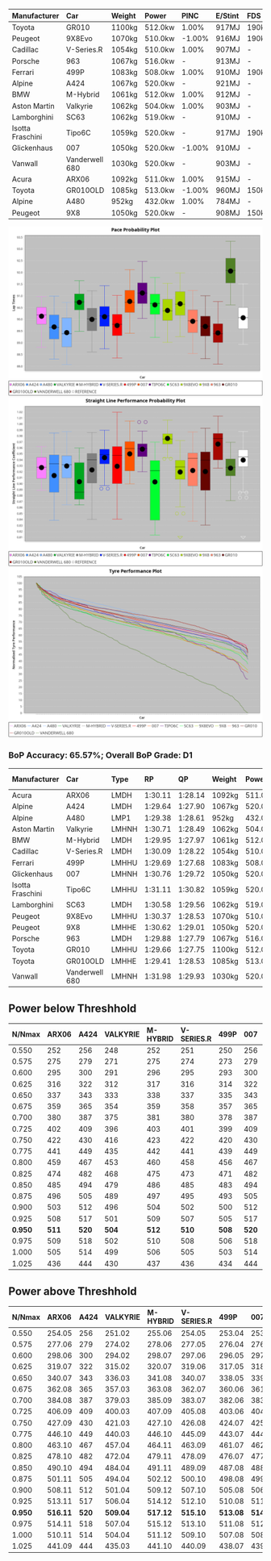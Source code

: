 | Manufacturer     | Car            | Weight | Power   | PINC    | E/Stint | FDS     |
|:-|:-|:-|:-|:-|:-|:-|
| Toyota           | GR010          | 1100kg | 512.0kw | 1.00%   | 917MJ   | 190kph  |
| Peugeot          | 9X8Evo         | 1070kg | 510.0kw | -1.00%  | 916MJ   | 190kph  |
| Cadillac         | V-Series.R     | 1054kg | 510.0kw | 1.00%   | 907MJ   |    -    |
| Porsche          | 963            | 1067kg | 516.0kw |    -    | 913MJ   |    -    |
| Ferrari          | 499P           | 1083kg | 508.0kw | 1.00%   | 910MJ   | 190kph  |
| Alpine           | A424           | 1067kg | 520.0kw |    -    | 921MJ   |    -    |
| BMW              | M-Hybrid       | 1061kg | 512.0kw | 1.00%   | 912MJ   |    -    |
| Aston Martin     | Valkyrie       | 1062kg | 504.0kw | 1.00%   | 903MJ   |    -    |
| Lamborghini      | SC63           | 1062kg | 519.0kw |    -    | 910MJ   |    -    |
| Isotta Fraschini | Tipo6C         | 1059kg | 520.0kw |    -    | 917MJ   | 190kph  |
| Glickenhaus      | 007            | 1050kg | 520.0kw | -1.00%  | 910MJ   |    -    |
| Vanwall          | Vanderwell 680 | 1030kg | 520.0kw |    -    | 903MJ   |    -    |
| Acura            | ARX06          | 1092kg | 511.0kw | 1.00%   | 915MJ   |    -    |
| Toyota           | GR010OLD       | 1085kg | 513.0kw | -1.00%  | 960MJ   | 150kph  |
| Alpine           | A480           | 952kg  | 432.0kw | 1.00%   | 784MJ   |    -    |
| Peugeot          | 9X8            | 1050kg | 520.0kw |    -    | 908MJ   | 150kph  |

![PACECHART](./IMG/ACOMETHOD.png)
![STRAIGHTLINEPERFORMANCECHART](./IMG/ACOMETHOD_sp.png)
![TYREPERFORMANCECHART](./IMG/ACOMETHOD_tw.png)

### BoP Accuracy: 65.57%; Overall BoP Grade: D1
| Manufacturer     | Car            | Type  | RP      | QP      | Weight | Power¹  | Threshhold | PINC    | Power²   | E/Stint | AVG Vmax  | FDS     | RDLC | L/Stint | BOP-Grade | Model Accuracy | Model Points | Match% | SimDiff |
|:-|:-|:-|:-|:-|:-|:-|:-|:-|:-|:-|:-|:-|:-|:-|:-|:-|:-|:-|:-|
| Acura            | ARX06          | LMDH  | 1:30.11 | 1:28.14 | 1092kg | 511.0kw | 210.0kph   | 1.00%   | 516.10kw |  915MJ  | 309.10kph |    -    | 0.99 | 40      | -C1       | 100.00%        | 996          | 79.40% | #       |
| Alpine           | A424           | LMDH  | 1:29.64 | 1:27.90 | 1067kg | 520.0kw | 210.0kph   |    -    | 520.00kw |  921MJ  | 308.70kph |    -    | 1.01 | 40      | -D1       | 96.10%         | 2390         | 67.00% | #       |
| Alpine           | A480           | LMP1  | 1:29.38 | 1:28.61 |  952kg | 432.0kw | 210.0kph   | 1.00%   | 436.30kw |  784MJ  | 309.70kph |    -    | 0.98 | 37      | -E2       | 95.62%         | 1701         | 50.71% | +0.70   |
| Aston Martin     | Valkyrie       | LMHNH | 1:30.71 | 1:28.49 | 1062kg | 504.0kw | 210.0kph   | 1.00%   | 509.00kw |  903MJ  | 305.90kph |    -    | 1.01 | 40      | +E1       | 100.00%        | 466          | 56.45% | #       |
| BMW              | M-Hybrid       | LMDH  | 1:29.95 | 1:27.97 | 1061kg | 512.0kw | 210.0kph   | 1.00%   | 517.10kw |  912MJ  | 310.17kph |    -    | 1.02 | 40      | -B2       | 100.00%        | 3339         | 82.08% | #       |
| Cadillac         | V-Series.R     | LMDH  | 1:30.09 | 1:28.22 | 1054kg | 510.0kw | 210.0kph   | 1.00%   | 515.10kw |  907MJ  | 312.25kph |    -    | 1.02 | 40      | -A2       | 99.56%         | 5841         | 92.95% | #       |
| Ferrari          | 499P           | LMHHU | 1:29.69 | 1:27.68 | 1083kg | 508.0kw | 210.0kph   | 1.00%   | 513.10kw |  910MJ  | 309.59kph | 190kph  | 1.02 | 40      | -D1       | 99.57%         | 7417         | 68.23% | #       |
| Glickenhaus      | 007            | LMHNH | 1:30.76 | 1:29.72 | 1050kg | 520.0kw | 210.0kph   | -1.00%  | 514.80kw |  910MJ  | 315.28kph |    -    | 0.94 | 40      | +D1       | 93.90%         | 2170         | 67.70% | #       |
| Isotta Fraschini | Tipo6C         | LMHHU | 1:31.11 | 1:30.82 | 1059kg | 520.0kw | 210.0kph   |    -    | 520.00kw |  917MJ  | 313.20kph | 190kph  | 1.06 | 40      | +Ω1       | 100.00%        | 132          | 30.63% | #       |
| Lamborghini      | SC63           | LMDH  | 1:30.58 | 1:29.56 | 1062kg | 519.0kw | 210.0kph   |    -    | 519.00kw |  910MJ  | 307.05kph |    -    | 1.05 | 40      | +B2       | 100.00%        | 784          | 83.42% | #       |
| Peugeot          | 9X8Evo         | LMHHU | 1:30.37 | 1:28.53 | 1070kg | 510.0kw | 210.0kph   | -1.00%  | 504.90kw |  916MJ  | 316.74kph | 190kph  | 0.99 | 40      | +B2       | 100.00%        | 1891         | 84.37% | #       |
| Peugeot          | 9X8            | LMHHE | 1:30.62 | 1:29.01 | 1050kg | 520.0kw | 210.0kph   |    -    | 520.00kw |  908MJ  | 309.06kph | 150kph  | 1.03 | 40      | +C1       | 99.96%         | 4579         | 78.43% | +1.86   |
| Porsche          | 963            | LMDH  | 1:29.88 | 1:27.79 | 1067kg | 516.0kw | 210.0kph   |    -    | 516.00kw |  913MJ  | 309.70kph |    -    | 1.01 | 40      | -B2       | 98.39%         | 16118        | 80.91% | #       |
| Toyota           | GR010          | LMHHU | 1:29.66 | 1:27.75 | 1100kg | 512.0kw | 210.0kph   | 1.00%   | 517.10kw |  917MJ  | 307.69kph | 190kph  | 1.01 | 40      | -D1       | 99.90%         | 5196         | 66.68% | #       |
| Toyota           | GR010OLD       | LMHHE | 1:29.41 | 1:28.53 | 1085kg | 513.0kw | 210.0kph   | -1.00%  | 507.90kw |  960MJ  | 315.32kph | 150kph  | 1.01 | 40      | -E2       | 97.31%         | 905          | 52.27% | #       |
| Vanwall          | Vanderwell 680 | LMHNH | 1:31.98 | 1:29.93 | 1030kg | 520.0kw | 210.0kph   |    -    | 520.00kw |  903MJ  | 312.78kph |    -    | 1.01 | 40      | +Ω1       | 98.91%         | 543          | 7.83%  | +1.62   |

## Power below Threshhold
| N/Nmax    | ARX06   | A424    | VALKYRIE | M-HYBRID | V-SERIES.R | 499P    | 007     | TIPO6C  | SC63    | 9X8EVO  | 9X8     | 963     | GR010   | GR010OLD | VANDERWELL 680 | ​     | RPM      | A480       |
|:-|:-|:-|:-|:-|:-|:-|:-|:-|:-|:-|:-|:-|:-|:-|:-|:-|:-|:-|
|  0.550    |  252    |  256    |  248     |  252     |  251       |  250    |  256    |  256    |  256    |  251    |  256    |  254    |  252    |  253     |  256           |  ​    |   --     |   -        |
|  0.575    |  275    |  279    |  271     |  275     |  274       |  273    |  279    |  279    |  279    |  274    |  279    |  277    |  275    |  276     |  279           |  ​    |   --     |   -        |
|  0.600    |  295    |  300    |  291     |  296     |  295       |  293    |  300    |  300    |  299    |  295    |  300    |  298    |  296    |  296     |  300           |  ​    |   --     |   -        |
|  0.625    |  316    |  322    |  312     |  317     |  316       |  314    |  322    |  322    |  321    |  316    |  322    |  319    |  317    |  317     |  322           |  ​    |   --     |   -        |
|  0.650    |  337    |  343    |  333     |  338     |  337       |  335    |  343    |  343    |  342    |  337    |  343    |  340    |  338    |  338     |  343           |  ​    |   --     |   -        |
|  0.675    |  359    |  365    |  354     |  359     |  358       |  357    |  365    |  365    |  364    |  358    |  365    |  362    |  359    |  360     |  365           |  ​    |   --     |   -        |
|  0.700    |  380    |  387    |  375     |  381     |  380       |  378    |  387    |  387    |  386    |  380    |  387    |  384    |  381    |  382     |  387           |  ​    |   --     |   -        |
|  0.725    |  402    |  409    |  396     |  403     |  401       |  399    |  409    |  409    |  408    |  401    |  409    |  406    |  403    |  403     |  409           |  ​    |   --     |   -        |
|  0.750    |  422    |  430    |  416     |  423     |  422       |  420    |  430    |  430    |  429    |  422    |  430    |  427    |  423    |  424     |  430           |  ​    |   --     |   -        |
|  0.775    |  441    |  449    |  435     |  442     |  441       |  439    |  449    |  449    |  448    |  441    |  449    |  446    |  442    |  443     |  449           |  ​    |  5000    |  -3386005  |
|  0.800    |  459    |  467    |  453     |  460     |  458       |  456    |  467    |  467    |  466    |  458    |  467    |  463    |  460    |  461     |  467           |  ​    |  5500    |  -3687783  |
|  0.825    |  474    |  482    |  468     |  475     |  473       |  471    |  482    |  482    |  481    |  473    |  482    |  478    |  475    |  476     |  482           |  ​    |  5999    |  -4004324  |
|  0.850    |  485    |  494    |  479     |  486     |  485       |  483    |  494    |  494    |  493    |  485    |  494    |  490    |  486    |  487     |  494           |  ​    |  6499    |  -4335628  |
|  0.875    |  496    |  505    |  489     |  497     |  495       |  493    |  505    |  505    |  504    |  495    |  505    |  501    |  497    |  498     |  505           |  ​    |  7000    |  -4681695  |
|  0.900    |  503    |  512    |  496     |  504     |  502       |  500    |  512    |  512    |  511    |  502    |  512    |  508    |  504    |  505     |  512           |  ​    |  7500    |  -5042525  |
|  0.925    |  508    |  517    |  501     |  509     |  507       |  505    |  517    |  517    |  516    |  507    |  517    |  513    |  509    |  510     |  517           |  ​    |  8000    |  429       |
| **0.950** | **511** | **520** | **504**  | **512**  | **510**    | **508** | **520** | **520** | **519** | **510** | **520** | **516** | **512** | **513**  | **520**        | **​** | **8499** | **432**    |
|  0.975    |  509    |  518    |  502     |  510     |  508       |  506    |  518    |  518    |  517    |  508    |  518    |  514    |  510    |  511     |  518           |  ​    |  9000    |  216       |
|  1.000    |  505    |  514    |  499     |  506     |  505       |  503    |  514    |  514    |  513    |  505    |  514    |  510    |  506    |  507     |  514           |  ​    |   --     |   -        |
|  1.025    |  436    |  444    |  430     |  437     |  436       |  434    |  444    |  444    |  443    |  436    |  444    |  441    |  437    |  438     |  444           |  ​    |   --     |   -        |

## Power above Threshhold
| N/Nmax    | ARX06      | A424    | VALKYRIE   | M-HYBRID   | V-SERIES.R | 499P       | 007        | TIPO6C  | SC63    | 9X8EVO     | 9X8     | 963     | GR010      | GR010OLD   | VANDERWELL 680 | ​     | RPM      | A480            |
|:-|:-|:-|:-|:-|:-|:-|:-|:-|:-|:-|:-|:-|:-|:-|:-|:-|:-|:-|
|  0.550    |  254.05    |  256    |  251.02    |  255.06    |  254.05    |  253.04    |  253.39    |  256    |  256    |  248.44    |  256    |  254    |  255.06    |  250.43    |  256           |  ​    |   --     |  0.00           |
|  0.575    |  277.06    |  279    |  274.02    |  278.06    |  277.05    |  276.04    |  276.43    |  279    |  279    |  271.48    |  279    |  277    |  278.06    |  273.47    |  279           |  ​    |   --     |  0.00           |
|  0.600    |  298.06    |  300    |  294.02    |  298.07    |  297.06    |  296.05    |  297.46    |  300    |  299    |  291.52    |  300    |  298    |  298.07    |  293.50    |  300           |  ​    |   --     |  0.00           |
|  0.625    |  319.07    |  322    |  315.02    |  320.07    |  319.06    |  317.05    |  318.49    |  322    |  321    |  312.56    |  322    |  319    |  320.07    |  314.54    |  322           |  ​    |   --     |  0.00           |
|  0.650    |  340.07    |  343    |  336.03    |  341.08    |  340.07    |  338.05    |  339.53    |  343    |  342    |  333.59    |  343    |  340    |  341.08    |  335.57    |  343           |  ​    |   --     |  0.00           |
|  0.675    |  362.08    |  365    |  357.03    |  363.08    |  362.07    |  360.06    |  361.56    |  365    |  364    |  354.63    |  365    |  362    |  363.08    |  356.61    |  365           |  ​    |   --     |  0.00           |
|  0.700    |  384.08    |  387    |  379.03    |  385.09    |  383.07    |  382.06    |  383.60    |  387    |  386    |  375.67    |  387    |  384    |  385.09    |  377.65    |  387           |  ​    |   --     |  0.00           |
|  0.725    |  406.09    |  409    |  400.03    |  407.09    |  405.08    |  403.06    |  404.63    |  409    |  408    |  396.71    |  409    |  406    |  407.09    |  399.68    |  409           |  ​    |   --     |  0.00           |
|  0.750    |  427.09    |  430    |  421.03    |  427.10    |  426.08    |  424.07    |  425.66    |  430    |  429    |  416.74    |  430    |  427    |  427.10    |  419.72    |  430           |  ​    |   --     |  0.00           |
|  0.775    |  446.10    |  449    |  440.03    |  446.10    |  445.09    |  443.07    |  444.69    |  449    |  448    |  435.78    |  449    |  446    |  446.10    |  438.75    |  449           |  ​    |  5000    |  -3,422,374.99  |
|  0.800    |  463.10    |  467    |  457.04    |  464.11    |  463.09    |  461.07    |  462.72    |  467    |  466    |  453.81    |  467    |  463    |  464.11    |  455.78    |  467           |  ​    |  5500    |  -3,727,394.70  |
|  0.825    |  478.10    |  482    |  472.04    |  479.11    |  478.09    |  476.07    |  477.74    |  482    |  481    |  468.84    |  482    |  478    |  479.11    |  470.81    |  482           |  ​    |  5999    |  -4,047,335.34  |
|  0.850    |  490.10    |  494    |  484.04    |  491.11    |  489.09    |  487.08    |  488.76    |  494    |  493    |  479.86    |  494    |  490    |  491.11    |  482.83    |  494           |  ​    |  6499    |  -4,382,198.93  |
|  0.875    |  501.11    |  505    |  494.04    |  502.12    |  500.10    |  498.08    |  499.78    |  505    |  504    |  489.87    |  505    |  501    |  502.12    |  492.84    |  505           |  ​    |  7000    |  -4,731,982.47  |
|  0.900    |  508.11    |  512    |  501.04    |  509.12    |  507.10    |  505.08    |  506.79    |  512    |  511    |  496.89    |  512    |  508    |  509.12    |  499.86    |  512           |  ​    |  7500    |  -5,096,688.95  |
|  0.925    |  513.11    |  517    |  506.04    |  514.12    |  512.10    |  510.08    |  511.80    |  517    |  516    |  501.89    |  517    |  513    |  514.12    |  504.86    |  517           |  ​    |  8000    |  433.32         |
| **0.950** | **516.11** | **520** | **509.04** | **517.12** | **515.10** | **513.08** | **514.80** | **520** | **519** | **504.90** | **520** | **516** | **517.12** | **507.87** | **520**        | **​** | **8499** | **436.32**      |
|  0.975    |  514.11    |  518    |  507.04    |  515.12    |  513.10    |  511.08    |  512.80    |  518    |  517    |  502.90    |  518    |  514    |  515.12    |  505.87    |  518           |  ​    |  9000    |  218.16         |
|  1.000    |  510.11    |  514    |  504.04    |  511.12    |  509.10    |  507.08    |  508.79    |  514    |  513    |  499.89    |  514    |  510    |  511.12    |  502.86    |  514           |  ​    |   --     |  0.00           |
|  1.025    |  441.09    |  444    |  435.03    |  441.10    |  440.09    |  438.07    |  439.68    |  444    |  443    |  430.77    |  444    |  441    |  441.10    |  433.74    |  444           |  ​    |   --     |  0.00           |
